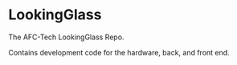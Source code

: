 # LookingGlass
The AFC-Tech LookingGlass Repo.

Contains development code for the hardware, back, and front end.
